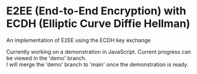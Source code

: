 # E2EE (End-to-End Encryption) with ECDH (Elliptic Curve Diffie Hellman)
 An implementation of E2EE using the ECDH key exchange  

Currently working on a demonstration in JavaScript. Current progress can be viewed in the 'demo' branch.  
I will merge the 'demo' branch to 'main' once the demonstration is ready.
